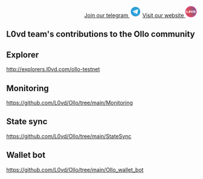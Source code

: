 

<p style="font-size:14px" align="right">
<a href="https://t.me/L0vd_staking" target="_blank">Join our telegram <img src="https://raw.githubusercontent.com/L0vd/screenshots/main/Telegram_logo.png" width="30"/></a>
<a href="https://l0vd.com/" target="_blank">Visit our website <img src="https://raw.githubusercontent.com/L0vd/screenshots/main/L0vd.png" width="30"/></a>
</p>

## L0vd team's contributions to the Ollo community

## Explorer
http://explorers.l0vd.com/ollo-testnet

## Monitoring
https://github.com/L0vd/Ollo/tree/main/Monitoring

## State sync
https://github.com/L0vd/Ollo/tree/main/StateSync

## Wallet bot
https://github.com/L0vd/Ollo/tree/main/Ollo_wallet_bot


